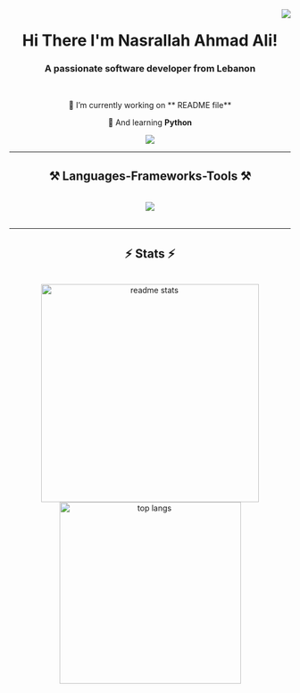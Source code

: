 <img align="right" src="https://visitor-badge.laobi.icu/badge?page_id=Nasrallah-Ahmady.Nasrallah-Ahmady" />

<h1 align="center">
    Hi There I'm Nasrallah Ahmad Ali!
</h1>

<h3 align="center">A passionate software developer from Lebanon </h3>

<br/>

<div align="center">
 
 🔭 I’m currently working on ** README file**
 
 🌱 And learning **Python**

 </div>
 
<div align="center"> 
  <a href="mailto:nasrallahahmedali@gmail.com">
    <img src="https://img.shields.io/badge/Gmail-333333?style=for-the-badge&logo=gmail&logoColor=red" />
  </a>
</div>

 <hr/>
 
<h2 align="center">⚒️ Languages-Frameworks-Tools ⚒️</h2>
<br/>
<div align="center">
    <img src="https://skillicons.dev/icons?i=bootstrap,html,css,vscode,github,python,javascript,firebase,java,mysql" />
</div>

<br/>
<hr/>

<h2 align="center">⚡ Stats ⚡</h2>
<br>
<div align=center>
  <img width=390 src="https://github-readme-stats.vercel.app/api?username=Nasrallah-Ahmady&count_private=true&show_icons=true&theme=react&rank_icon=github&border_radius=10" alt="readme stats" />
  <br/>
  <img width=325 align="center" src="https://github-readme-stats.vercel.app/api/top-langs/?username=Nasrallah-Ahmady&hide=HTML&langs_count=8&layout=compact&theme=react&border_radius=10&size_weight=0.5&count_weight=0.5&exclude_repo=github-readme-stats" alt="top langs" />
</div>
